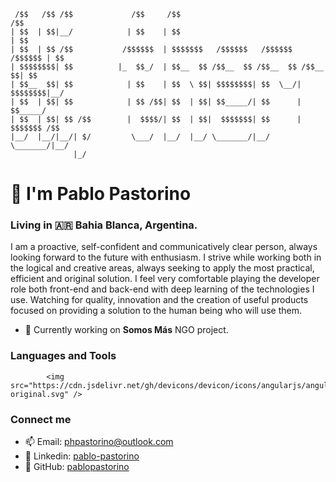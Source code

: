 ```
 /$$   /$$ /$$             /$$     /$$                                     /$$
| $$  | $$|__/            | $$    | $$                                    | $$
| $$  | $$ /$$           /$$$$$$  | $$$$$$$   /$$$$$$   /$$$$$$   /$$$$$$ | $$
| $$$$$$$$| $$          |_  $$_/  | $$__  $$ /$$__  $$ /$$__  $$ /$$__  $$| $$
| $$__  $$| $$            | $$    | $$  \ $$| $$$$$$$$| $$  \__/| $$$$$$$$|__/
| $$  | $$| $$            | $$ /$$| $$  | $$| $$_____/| $$      | $$_____/    
| $$  | $$| $$ /$$        |  $$$$/| $$  | $$|  $$$$$$$| $$      |  $$$$$$$ /$$
|__/  |__/|__/| $/         \___/  |__/  |__/ \_______/|__/       \_______/|__/
              |_/                                                             
```                                   
# 👋 I'm Pablo Pastorino
### Living in 🇦🇷 Bahia Blanca, Argentina.
I am a proactive, self-confident and communicatively clear person, always looking forward to the future with enthusiasm.
I strive while working both in the logical and creative areas, always seeking to apply the most practical, efficient and original solution. I feel very comfortable playing the developer role both front-end and back-end with deep learning of the technologies I use. Watching for quality, innovation and the creation of useful products focused on providing a solution to the human being who will use them.

- 🔭 Currently working on **Somos Más** NGO project.

### Languages and Tools

            <img src="https://cdn.jsdelivr.net/gh/devicons/devicon/icons/angularjs/angularjs-original.svg" />
          

### Connect me
- 📫 Email: [phpastorino@outlook.com](mailto:phpastorino@outlook.com)
- :briefcase: Linkedin: [pablo-pastorino](https://www.linkedin.com/in/pablo-pastorino/)
- :construction_worker: GitHub: [pablopastorino](https://github.com/pablopastorino)


